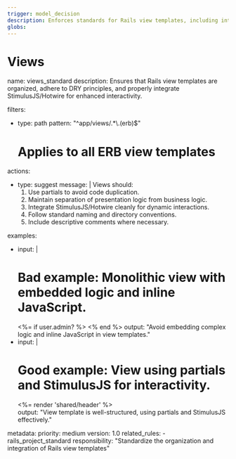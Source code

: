 ```yaml
---
trigger: model_decision
description: Enforces standards for Rails view templates, including integration with StimulusJS/Hotwire.
globs:
---
```


# Views

<rule>
name: views_standard
description: Ensures that Rails view templates are organized, adhere to DRY principles, and properly integrate StimulusJS/Hotwire for enhanced interactivity.

filters:
  - type: path
    pattern: "^app/views/.*\\.(erb)$"
    # Applies to all ERB view templates

actions:
  - type: suggest
    message: |
      Views should:
      1. Use partials to avoid code duplication.
      2. Maintain separation of presentation logic from business logic.
      3. Integrate StimulusJS/Hotwire cleanly for dynamic interactions.
      4. Follow standard naming and directory conventions.
      5. Include descriptive comments where necessary.

examples:
  - input: |
      # Bad example: Monolithic view with embedded logic and inline JavaScript.
      <%= if user.admin? %>
        <script>alert('Admin')</script>
      <% end %>
    output: "Avoid embedding complex logic and inline JavaScript in view templates."
  - input: |
      # Good example: View using partials and StimulusJS for interactivity.
      <%= render 'shared/header' %>
      <div data-controller="notifications">
        <!-- StimulusJS will manage dynamic behavior -->
      </div>
    output: "View template is well-structured, using partials and StimulusJS effectively."

metadata:
  priority: medium
  version: 1.0
  related_rules:
    - rails_project_standard
  responsibility: "Standardize the organization and integration of Rails view templates"
</rule>
